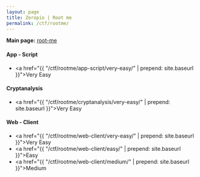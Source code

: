 ```yaml
---
layout: page
title: Zeropio | Root me
permalink: /ctf/rootme/
---
```


**Main page:** [root-me](https://www.root-me.org/)

#### App - Script

- <a href="{{ "/ctf/rootme/app-script/very-easy/" | prepend: site.baseurl }}">Very Easy</a>

#### Cryptanalysis

- <a href="{{ "/ctf/rootme/cryptanalysis/very-easy/" | prepend: site.baseurl }}">Very Easy</a>

#### Web - Client

- <a href="{{ "/ctf/rootme/web-client/very-easy/" | prepend: site.baseurl }}">Very Easy</a>
- <a href="{{ "/ctf/rootme/web-client/easy/" | prepend: site.baseurl }}">Easy</a>
- <a href="{{ "/ctf/rootme/web-client/medium/" | prepend: site.baseurl }}">Medium</a>
